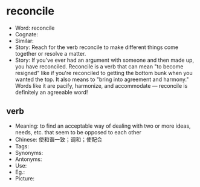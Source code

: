 # reconcile

- Word: reconcile
- Cognate: 
- Similar: 
- Story: Reach for the verb reconcile to make different things come together or resolve a matter.
- Story: If you've ever had an argument with someone and then made up, you have reconciled. Reconcile is a verb that can mean "to become resigned" like if you're reconciled to getting the bottom bunk when you wanted the top. It also means to "bring into agreement and harmony." Words like it are pacify, harmonize, and accommodate — reconcile is definitely an agreeable word!

## verb

- Meaning: to find an acceptable way of dealing with two or more ideas, needs, etc. that seem to be opposed to each other
- Chinese: 使和谐一致；调和；使配合
- Tags: 
- Synonyms: 
- Antonyms: 
- Use: 
- Eg.: 
- Picture: 

